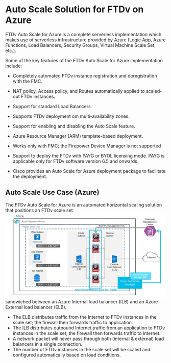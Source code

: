 # Auto Scale Solution for FTDv on Azure

FTDv Auto Scale for Azure is a complete serverless implementation which makes use of serverless
infrastructure provided by Azure (Logic App, Azure Functions, Load Balancers, Security Groups, Virtual
Machine Scale Set, etc.).

Some of the key features of the FTDv Auto Scale for Azure implementation include: <br>
* Completely automated FTDv instance registration and deregistration with the FMC.
* NAT policy, Access policy, and Routes automatically applied to scaled-out FTDv instances.
* Support for standard Load Balancers.
* Supports FTDv deployment om multi-availability zones.
* Support for enabling and disabling the Auto Scale feature.
* Azure Resource Manager (ARM) template-based deployment.
* Works only with FMC; the Firepower Device Manager is not supported
* Support to deploy the FTDv with PAYG or BYOL licensing mode. PAYG is applicable only for FTDv
software version 6.5 and onwards

* Cisco provides an Auto Scale for Azure deployment package to facilitate the deployment.

## Auto Scale Use Case (Azure)
The FTDv Auto Scale for Azure is an automated horizontal scaling solution that positions an FTDv scale set
![diagram for Azure Autoscale](azure.PNG)
sandwiched between an Azure Internal load balancer (ILB) and an Azure External load balancer (ELB). <br>
* The ELB distributes traffic from the Internet to FTDv instances in the scale set; the firewall then forwards
traffic to application.
* The ILB distributes outbound Internet traffic from an application to FTDv instances in the scale set; the
firewall then forwards traffic to Internet.
* A network packet will never pass through both (internal & external) load balancers in a single connection.
 * The number of FTDv instances in the scale set will be scaled and configured automatically based on load conditions.
